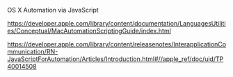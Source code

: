 OS X Automation via JavaScript

https://developer.apple.com/library/content/documentation/LanguagesUtilities/Conceptual/MacAutomationScriptingGuide/index.html

https://developer.apple.com/library/content/releasenotes/InterapplicationCommunication/RN-JavaScriptForAutomation/Articles/Introduction.html#//apple_ref/doc/uid/TP40014508
